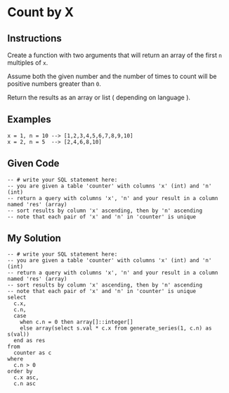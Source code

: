 # Count by X

## Instructions

Create a function with two arguments that will return an array of the first `n` multiples of `x`.

Assume both the given number and the number of times to count will be positive numbers greater than `0`.

Return the results as an array or list ( depending on language ).

## Examples
```
x = 1, n = 10 --> [1,2,3,4,5,6,7,8,9,10]
x = 2, n = 5  --> [2,4,6,8,10]
```

## Given Code
```
-- # write your SQL statement here: 
-- you are given a table 'counter' with columns 'x' (int) and 'n' (int)
-- return a query with columns 'x', 'n' and your result in a column named 'res' (array)
-- sort results by column 'x' ascending, then by 'n' ascending
-- note that each pair of 'x' and 'n' in 'counter' is unique
```

## My Solution
```
-- # write your SQL statement here: 
-- you are given a table 'counter' with columns 'x' (int) and 'n' (int)
-- return a query with columns 'x', 'n' and your result in a column named 'res' (array)
-- sort results by column 'x' ascending, then by 'n' ascending
-- note that each pair of 'x' and 'n' in 'counter' is unique 
select
  c.x, 
  c.n,
  case
    when c.n = 0 then array[]::integer[]
    else array(select s.val * c.x from generate_series(1, c.n) as s(val))
  end as res
from
  counter as c
where
  c.n > 0
order by
  c.x asc, 
  c.n asc
```